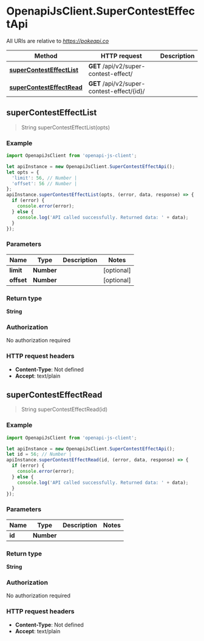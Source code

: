 # OpenapiJsClient.SuperContestEffectApi

All URIs are relative to *https://pokeapi.co*

Method | HTTP request | Description
------------- | ------------- | -------------
[**superContestEffectList**](SuperContestEffectApi.md#superContestEffectList) | **GET** /api/v2/super-contest-effect/ | 
[**superContestEffectRead**](SuperContestEffectApi.md#superContestEffectRead) | **GET** /api/v2/super-contest-effect/{id}/ | 



## superContestEffectList

> String superContestEffectList(opts)



### Example

```javascript
import OpenapiJsClient from 'openapi-js-client';

let apiInstance = new OpenapiJsClient.SuperContestEffectApi();
let opts = {
  'limit': 56, // Number | 
  'offset': 56 // Number | 
};
apiInstance.superContestEffectList(opts, (error, data, response) => {
  if (error) {
    console.error(error);
  } else {
    console.log('API called successfully. Returned data: ' + data);
  }
});
```

### Parameters


Name | Type | Description  | Notes
------------- | ------------- | ------------- | -------------
 **limit** | **Number**|  | [optional] 
 **offset** | **Number**|  | [optional] 

### Return type

**String**

### Authorization

No authorization required

### HTTP request headers

- **Content-Type**: Not defined
- **Accept**: text/plain


## superContestEffectRead

> String superContestEffectRead(id)



### Example

```javascript
import OpenapiJsClient from 'openapi-js-client';

let apiInstance = new OpenapiJsClient.SuperContestEffectApi();
let id = 56; // Number | 
apiInstance.superContestEffectRead(id, (error, data, response) => {
  if (error) {
    console.error(error);
  } else {
    console.log('API called successfully. Returned data: ' + data);
  }
});
```

### Parameters


Name | Type | Description  | Notes
------------- | ------------- | ------------- | -------------
 **id** | **Number**|  | 

### Return type

**String**

### Authorization

No authorization required

### HTTP request headers

- **Content-Type**: Not defined
- **Accept**: text/plain


